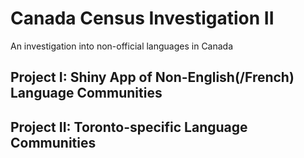 # Canada Census Investigation II
An investigation into non-official languages in Canada

## Project I: Shiny App of Non-English(/French) Language Communities 

## Project II: Toronto-specific Language Communities

